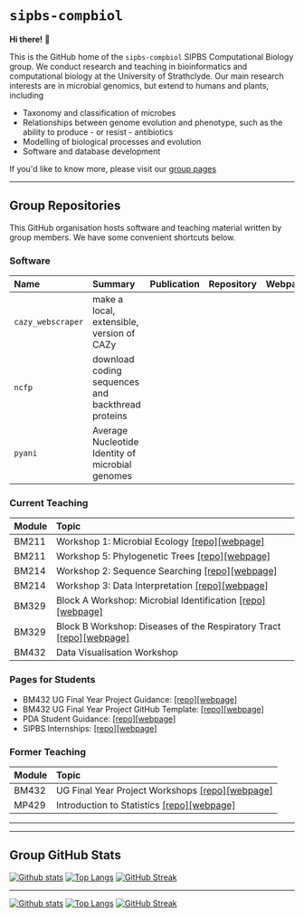 # `sipbs-compbiol`

**Hi there!** 👋

This is the GitHub home of the `sipbs-compbiol` SIPBS Computational Biology group. We conduct research and teaching in bioinformatics and computational biology at the University of Strathclyde. Our main research interests are in microbial genomics, but extend to humans and plants, including

- Taxonomy and classification of microbes
- Relationships between genome evolution and phenotype, such as the ability to produce - or resist - antibiotics
- Modelling of biological processes and evolution
- Software and database development

If you'd like to know more, please visit our [group pages](https://sipbs-compbiol.github.io/)

------------

## Group Repositories

This GitHub organisation hosts software and teaching material written by group members. We have some convenient shortcuts below.

### Software

| Name              | Summary                                           | Publication | Repository | Webpage |
| :---------------- | :------------------------------------------------ | :---------- | :--------- | :------ |
| `cazy_webscraper` | make a local, extensible, version of CAZy         |             |            |         |
| `ncfp`            | download coding sequences and backthread proteins |             |            |         |
| `pyani`           | Average Nucleotide Identity of microbial genomes  |             |            |         |

### Current Teaching

| Module | Topic                                                                                                                                                                                       |
| :----- | :------------------------------------------------------------------------------------------------------------------------------------------------------------------------------------------ |
| BM211  | Workshop 1: Microbial Ecology [[repo]](https://github.com/sipbs-compbiol/template_bioinformatics_project)[[webpage]](https://sipbs-compbiol.github.io/BM211-workshops/)                     |
| BM211  | Workshop 5: Phylogenetic Trees  [[repo]](https://github.com/sipbs-compbiol/BM211-Workshop-5)[[webpage]](https://sipbs-compbiol.github.io/BM211-Workshop-5/)                                 |
| BM214  | Workshop 2: Sequence Searching  [[repo]](https://github.com/sipbs-compbiol/BM214-Workshop-2)[[webpage]](https://sipbs-compbiol.github.io/BM214-Workshop-2/)                                 |
| BM214  | Workshop 3: Data Interpretation [[repo]](https://github.com/sipbs-compbiol/BM214-Workshop-3)[[webpage]](https://sipbs-compbiol.github.io/BM214-Workshop-3/)                                 |
| BM329  | Block A Workshop: Microbial Identification [[repo]](https://github.com/sipbs-compbiol/BM329_Block_A_workshop)[[webpage]](https://sipbs-compbiol.github.io/BM329_Block_A_workshop/)          |
| BM329  | Block B Workshop: Diseases of the Respiratory Tract [[repo]](https://github.com/sipbs-compbiol/BM329_Block_B_Workshop)[[webpage]](https://sipbs-compbiol.github.io/BM329_Block_B_Workshop/) |
| BM432  | Data Visualisation Workshop                                                                                                                                                                 | [[repo]](https://github.com/sipbs-compbiol/bm432-datavis_workshop)[[webpage]](https://sipbs-compbiol.github.io/bm432-datavis_workshop/bm432-datavis.html) |


### Pages for Students

- BM432 UG Final Year Project Guidance: [[repo]](https://github.com/sipbs-compbiol/bm432-project)[[webpage]](https://sipbs-compbiol.github.io/bm432-project/)
- BM432 UG Final Year Project GitHub Template: [[repo]](https://github.com/sipbs-compbiol/template_bioinformatics_project)[[webpage]](https://sipbs-compbiol.github.io/template_bioinformatics_project/)
- PDA Student Guidance: [[repo]](https://github.com/sipbs-compbiol/sipbscompbiol-pda)[[webpage]](https://sipbs-compbiol.github.io/sipbscompbiol-pda/)
- SIPBS Internships: [[repo]](https://github.com/sipbs-compbiol/sipbs-internships)[[webpage]](https://sipbs-compbiol.github.io/sipbs-internships)

### Former Teaching 

| Module | Topic                                                                                                                                |
| :----- | :----------------------------------------------------------------------------------------------------------------------------------- |
| BM432  | UG Final Year Project Workshops [[repo]](https://github.com/sipbs-compbiol/BM432)[[webpage]](https://sipbs-compbiol.github.io/BM432) |
| MP429  | Introduction to Statistics [[repo]](https://github.com/sipbs-compbiol/MP429)[[webpage]](https://sipbs-compbiol.github.io/MP429/)     |

------------

------------

## Group GitHub Stats

[![Github stats](https://github-readme-stats.vercel.app/api?username=widdowquinn&hide=prs&show_icons=true&include_all_commits=true&count_private=true&theme=merko&bg_color=00000000)](https://github.com/anuraghazra/github-readme-stats)
[![Top Langs](https://github-readme-stats.vercel.app/api/top-langs/?username=widdowquinn&show_icons=true&layout=compact&langs_count=6&theme=merko&count_private=merko&bg_color=00000000&hide=html,clarion,jupyter%20notebook,css)](https://github.com/anuraghazra/github-readme-stats)
[![GitHub Streak](https://github-readme-streak-stats.herokuapp.com?user=widdowquinn&theme=merko&bg_color=00000000)](https://git.io/streak-stats)

-----

[![Github stats](https://github-readme-stats.vercel.app/api?username=kiepczi&hide=prs&show_icons=true&include_all_commits=true&count_private=true&theme=merko&bg_color=00000000)](https://github.com/anuraghazra/github-readme-stats)
[![Top Langs](https://github-readme-stats.vercel.app/api/top-langs/?username=kiepczi&show_icons=true&layout=compact&langs_count=6&theme=merko&count_private=merko&bg_color=00000000&hide=html,clarion,jupyter%20notebook,css)](https://github.com/anuraghazra/github-readme-stats)
[![GitHub Streak](https://github-readme-streak-stats.herokuapp.com?user=kiepczi&theme=merko&bg_color=00000000)](https://git.io/streak-stats)